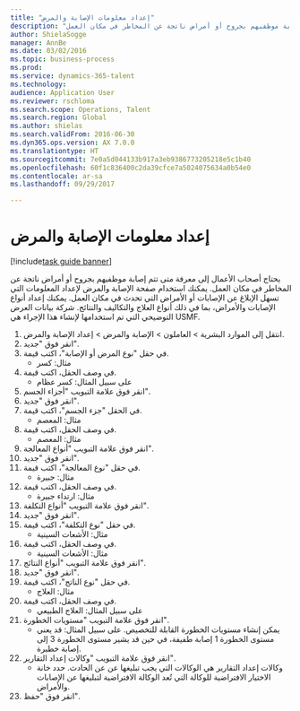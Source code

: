 ```yaml
--- 
title: "إعداد معلومات الإصابة والمرض"
description: "يحتاج أصحاب الأعمال إلى معرفة متى تتم إصابة موظفيهم بجروح أو أمراض ناتجة عن المخاطر في مكان العمل."
author: ShielaSogge
manager: AnnBe
ms.date: 03/02/2016
ms.topic: business-process
ms.prod: 
ms.service: dynamics-365-talent
ms.technology: 
audience: Application User
ms.reviewer: rschloma
ms.search.scope: Operations, Talent
ms.search.region: Global
ms.author: shielas
ms.search.validFrom: 2016-06-30
ms.dyn365.ops.version: AX 7.0.0
ms.translationtype: HT
ms.sourcegitcommit: 7e0a5d044133b917a3eb9386773205218e5c1b40
ms.openlocfilehash: 60f1c836400c2da39cfce7a5024075634a0b54e0
ms.contentlocale: ar-sa
ms.lasthandoff: 09/29/2017

---
```

# <a name="set-up-injury-and-illness-information"></a>إعداد معلومات الإصابة والمرض

[!include[task guide banner](../../includes/task-guide-banner.md)]

يحتاج أصحاب الأعمال إلى معرفة متى تتم إصابة موظفيهم بجروح أو أمراض ناتجة عن المخاطر في مكان العمل. يمكنك استخدام صفحة الإصابة والمرض لإعداد المعلومات التي تسهل الإبلاغ عن الإصابات أو الأمراض التي تحدث في مكان العمل. يمكنك إعداد أنواع الإصابات والأمراض، بما في ذلك أنواع العلاج والتكاليف والنتائج. شركة بيانات العرض التوضيحي التي تم استخدامها لإنشاء هذا الإجراء هي USMF.

1. انتقل إلى الموارد البشرية > العاملون‬ > الإصابة والمرض > إعداد الإصابة والمرض.
2. انقر فوق "جديد".
3. في حقل "نوع المرض أو الإصابة"، اكتب قيمة.
    * مثال: كسر  
4. في وصف الحقل، اكتب قيمة.
    * على سبيل المثال: كسر عظام  
5. انقر فوق علامة التبويب "أجزاء الجسم".
6. انقر فوق "جديد".
7. في الحقل "جزء الجسم"، اكتب قيمة.
    * مثال: المعصم  
8. في وصف الحقل، اكتب قيمة.
    * مثال: المعصم  
9. انقر فوق علامة التبويب "أنواع المعالجة".
10. انقر فوق "جديد".
11. في حقل "نوع المعالجة"، اكتب قيمة.
    * مثال: جبيرة  
12. في وصف الحقل، اكتب قيمة.
    * مثال: ارتداء جبيرة  
13. انقر فوق علامة التبويب "أنواع التكلفة‬".
14. انقر فوق "جديد".
15. في حقل "نوع التكلفة"، اكتب قيمة.
    * مثال: الأشعات السينية  
16. في وصف الحقل، اكتب قيمة.
    * مثال: الأشعات السينية  
17. انقر فوق علامة التبويب "أنواع النتائج".
18. انقر فوق "جديد".
19. في حقل "نوع الناتج"، اكتب قيمة.
    * مثال: العلاج  
20. في وصف الحقل، اكتب قيمة.
    * على سبيل المثال: العلاج الطبيعي  
21. انقر فوق علامة التبويب "مستويات الخطورة".
    * يمكن إنشاء مستويات الخطورة القابلة للتخصيص. على سبيل المثال: قد يعني مستوى الخطورة 1 إصابة طفيفة، في حين قد يشير مستوى الخطورة 3 إلى إصابة خطيرة.  
22. انقر فوق علامة التبويب "وكالات إعداد التقارير".
    * وكالات إعداد التقارير هي الوكالات التي يجب تبليغها عن عن الحادث. حدد خانة الاختيار الافتراضية للوكالة التي تُعد الوكالة الافتراضية لتبليغها عن الإصابات والأمراض.  
23. انقر فوق "حفظ".


